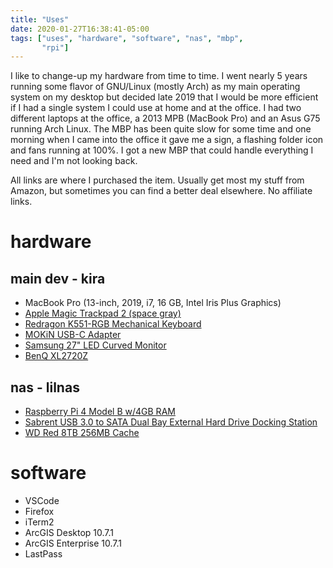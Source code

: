 ```yaml
---
title: "Uses"
date: 2020-01-27T16:38:41-05:00
tags: ["uses", "hardware", "software", "nas", "mbp",
       "rpi"]
---
```


I like to change-up my hardware from time to time.  I went nearly 5 years running some flavor of GNU/Linux (mostly Arch) as my main operating system on my desktop but decided late 2019 that I would be more efficient if I had a single system I could use at home and at the office.  I had two different laptops at the office, a 2013 MPB (MacBook Pro) and an Asus G75 running Arch Linux.  The MBP has been quite slow for some time and one morning when I came into the office it gave me a sign, a flashing folder icon and fans running at 100%.  I got a new MBP that could handle everything I need and I'm not looking back.

All links are where I purchased the item.  Usually get most my stuff from Amazon, but sometimes you can find a better deal elsewhere.  No affiliate links.

# hardware
## main dev - kira
* MacBook Pro (13-inch, 2019, i7, 16 GB, Intel Iris Plus Graphics)
* [Apple Magic Trackpad 2 (space gray)](https://amzn.com/B07BRF3ZQD)
* [Redragon K551-RGB Mechanical Keyboard](https://amzn.com/B019O8YZ4A)
* [MOKiN USB-C Adapter](https://amzn.com/B081RCLP6G)
* [Samsung 27" LED Curved Monitor](https://www.samsclub.com/p/27-inch-curve-led/prod22252448?)
* [BenQ XL2720Z](https://amzn.com/B00GWFNMJS)

<!--
## main server - litterbox
* 
-->

## nas - lilnas
* [Raspberry Pi 4 Model B w/4GB RAM](https://www.microcenter.com/product/609038/raspberry-pi-4-model-b---4gb-ddr4)
* [Sabrent USB 3.0 to SATA Dual Bay External Hard Drive Docking Station](https://www.microcenter.com/product/602408/sabrent-usb-30-to-sata-dual-bay-external-hard-drive-docking-station)
* [WD Red 8TB 256MB Cache](https://www.newegg.com/red-wd80efax-8tb/p/1Z4-0002-00B89?Item=1Z4-0002-00B89)

# software
* VSCode
* Firefox
* iTerm2
* ArcGIS Desktop 10.7.1
* ArcGIS Enterprise 10.7.1
* LastPass

